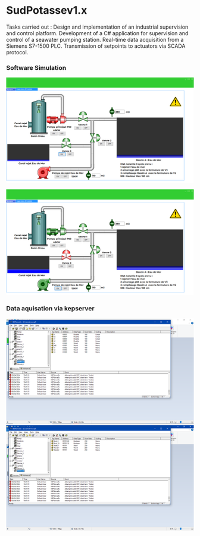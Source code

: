 # SudPotassev1.x
Tasks carried out : Design and implementation of an industrial supervision and control platform. Development of a C# application for supervision and control of a seawater pumping station. Real-time data acquisition from a Siemens S7-1500 PLC. Transmission of setpoints to actuators via SCADA protocol.
### Software Simulation

![software](stage1.png) 

![software](stage4.png) 
### Data aquisation via kepserver

![software](stage2.png) 
![software](stage3.png) 
